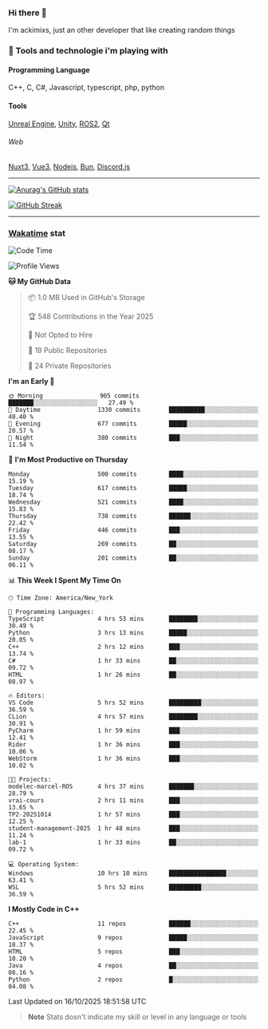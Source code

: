 ### Hi there 👋

I'm ackimixs, just an other developer that like creating random things

### 🧰 Tools and technologie i'm playing with

#### Programming Language
C++, C, C#, Javascript, typescript, php, python

#### Tools
[Unreal Engine](https://www.unrealengine.com), [Unity](https://unity.com/), [ROS2](https://ros.org/), [Qt](https://www.qt.io/)

###### Web
[Nuxt3](https://nuxt.com/), [Vue3](https://vuejs.org/), [Nodejs](https://nodejs.org), [Bun](https://bun.sh/), [Discord.js](https://discord.js.org/)

---

[![Anurag's GitHub stats](https://github-readme-stats.vercel.app/api?username=ackimixs&show_icons=true&theme=github_dark&count_private=true)](https://github.com/anuraghazra/github-readme-stats)

[![GitHub Streak](https://github-readme-streak-stats.herokuapp.com?user=Ackimixs&theme=github-dark-blue&date_format=j%20M%5B%20Y%5D&mode=weekly)](https://git.io/streak-stats)

---
 
 ### [Wakatime](https://wakatime.com/) stat

<!--START_SECTION:waka-->
![Code Time](http://img.shields.io/badge/Code%20Time-1%2C764%20hrs%2043%20mins-blue)

![Profile Views](http://img.shields.io/badge/Profile%20Views-5-blue)

**🐱 My GitHub Data** 

> 📦 1.0 MB Used in GitHub's Storage 
 > 
> 🏆 548 Contributions in the Year 2025
 > 
> 🚫 Not Opted to Hire
 > 
> 📜 19 Public Repositories 
 > 
> 🔑 24 Private Repositories 
 > 
**I'm an Early 🐤** 

```text
🌞 Morning                905 commits         ███████░░░░░░░░░░░░░░░░░░   27.49 % 
🌆 Daytime                1330 commits        ██████████░░░░░░░░░░░░░░░   40.40 % 
🌃 Evening                677 commits         █████░░░░░░░░░░░░░░░░░░░░   20.57 % 
🌙 Night                  380 commits         ███░░░░░░░░░░░░░░░░░░░░░░   11.54 % 
```
📅 **I'm Most Productive on Thursday** 

```text
Monday                   500 commits         ████░░░░░░░░░░░░░░░░░░░░░   15.19 % 
Tuesday                  617 commits         █████░░░░░░░░░░░░░░░░░░░░   18.74 % 
Wednesday                521 commits         ████░░░░░░░░░░░░░░░░░░░░░   15.83 % 
Thursday                 738 commits         ██████░░░░░░░░░░░░░░░░░░░   22.42 % 
Friday                   446 commits         ███░░░░░░░░░░░░░░░░░░░░░░   13.55 % 
Saturday                 269 commits         ██░░░░░░░░░░░░░░░░░░░░░░░   08.17 % 
Sunday                   201 commits         ██░░░░░░░░░░░░░░░░░░░░░░░   06.11 % 
```


📊 **This Week I Spent My Time On** 

```text
🕑︎ Time Zone: America/New_York

💬 Programming Languages: 
TypeScript               4 hrs 53 mins       ████████░░░░░░░░░░░░░░░░░   30.49 % 
Python                   3 hrs 13 mins       █████░░░░░░░░░░░░░░░░░░░░   20.05 % 
C++                      2 hrs 12 mins       ███░░░░░░░░░░░░░░░░░░░░░░   13.74 % 
C#                       1 hr 33 mins        ██░░░░░░░░░░░░░░░░░░░░░░░   09.72 % 
HTML                     1 hr 26 mins        ██░░░░░░░░░░░░░░░░░░░░░░░   08.97 % 

🔥 Editors: 
VS Code                  5 hrs 52 mins       █████████░░░░░░░░░░░░░░░░   36.59 % 
CLion                    4 hrs 57 mins       ████████░░░░░░░░░░░░░░░░░   30.91 % 
PyCharm                  1 hr 59 mins        ███░░░░░░░░░░░░░░░░░░░░░░   12.41 % 
Rider                    1 hr 36 mins        ███░░░░░░░░░░░░░░░░░░░░░░   10.06 % 
WebStorm                 1 hr 36 mins        ███░░░░░░░░░░░░░░░░░░░░░░   10.02 % 

🐱‍💻 Projects: 
modelec-marcel-ROS       4 hrs 37 mins       ███████░░░░░░░░░░░░░░░░░░   28.79 % 
vrai-cours               2 hrs 11 mins       ███░░░░░░░░░░░░░░░░░░░░░░   13.65 % 
TP2-20251014             1 hr 57 mins        ███░░░░░░░░░░░░░░░░░░░░░░   12.25 % 
student-management-2025  1 hr 48 mins        ███░░░░░░░░░░░░░░░░░░░░░░   11.24 % 
lab-1                    1 hr 33 mins        ██░░░░░░░░░░░░░░░░░░░░░░░   09.72 % 

💻 Operating System: 
Windows                  10 hrs 10 mins      ████████████████░░░░░░░░░   63.41 % 
WSL                      5 hrs 52 mins       █████████░░░░░░░░░░░░░░░░   36.59 % 
```

**I Mostly Code in C++** 

```text
C++                      11 repos            ██████░░░░░░░░░░░░░░░░░░░   22.45 % 
JavaScript               9 repos             █████░░░░░░░░░░░░░░░░░░░░   18.37 % 
HTML                     5 repos             ███░░░░░░░░░░░░░░░░░░░░░░   10.20 % 
Java                     4 repos             ██░░░░░░░░░░░░░░░░░░░░░░░   08.16 % 
Python                   2 repos             █░░░░░░░░░░░░░░░░░░░░░░░░   04.08 % 
```




 Last Updated on 16/10/2025 18:51:58 UTC
<!--END_SECTION:waka-->

> **Note**
> Stats dosn't indicate my skill or level in any language or tools
